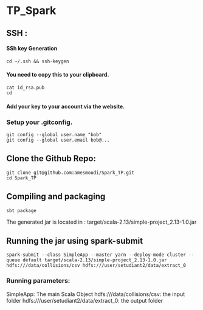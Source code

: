 # TP_Spark

## SSH :
#### SSh key Generation 
```
cd ~/.ssh && ssh-keygen
```
####  You need to copy this to your clipboard.
```
cat id_rsa.pub
cd
```
####  Add your key to your account via the website.

### Setup your .gitconfig.
```
git config --global user.name "bob"
git config --global user.email bob@... 
```

## Clone the Github Repo:
```
git clone git@github.com:amesmoudi/Spark_TP.git
cd Spark_TP 
```

## Compiling and packaging
```
sbt package
```

The generated jar is located in : target/scala-2.13/simple-project_2.13-1.0.jar

## Running the jar using spark-submit


```
spark-submit --class SimpleApp --master yarn --deploy-mode cluster --queue default target/scala-2.13/simple-project_2.13-1.0.jar hdfs:///data/collisions/csv hdfs:///user/setudiant2/data/extract_0
```

### Running parameters: 
SimpleApp: The main Scala Object
hdfs:///data/collisions/csv: the input folder 
hdfs:///user/setudiant2/data/extract_0: the output folder
